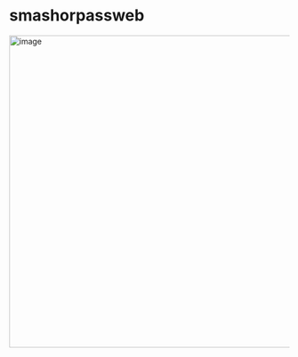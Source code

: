 # smashorpassweb
<img width="561" alt="image" src="https://user-images.githubusercontent.com/76025286/228895733-8216c563-3a74-4617-bb20-17a7272a54f4.png">
